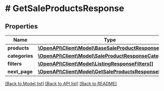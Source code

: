 # # GetSaleProductsResponse

## Properties

Name | Type | Description | Notes
------------ | ------------- | ------------- | -------------
**products** | [**\OpenAPI\Client\Model\BaseSaleProductResponseDto[]**](BaseSaleProductResponseDto.md) |  |
**categories** | [**\OpenAPI\Client\Model\SaleProductResponseCategoriesDto**](SaleProductResponseCategoriesDto.md) |  | [optional]
**filters** | [**\OpenAPI\Client\Model\ListingResponseFilters[]**](ListingResponseFilters.md) |  | [optional]
**next_page** | [**\OpenAPI\Client\Model\GetSaleProductsResponseNextPage**](GetSaleProductsResponseNextPage.md) |  | [optional]

[[Back to Model list]](../../README.md#models) [[Back to API list]](../../README.md#endpoints) [[Back to README]](../../README.md)
